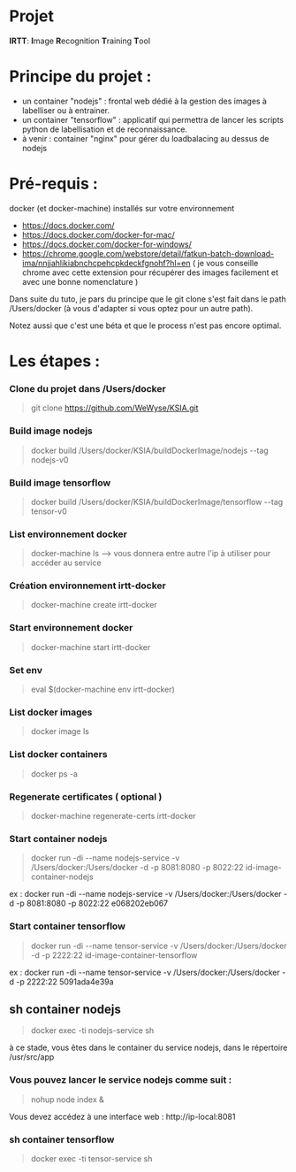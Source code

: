 # Projet

**IRTT**: **I**mage **R**ecognition **T**raining **T**ool

# Principe du projet : 

* un container "nodejs" : frontal web dédié à la gestion des images à labelliser ou à entrainer.
* un container "tensorflow" : applicatif qui permettra de lancer les scripts python de labellisation et de reconnaissance.
* à venir : container "nginx" pour gérer du loadbalacing au dessus de nodejs

# Pré-requis :

docker (et docker-machine) installés sur votre environnement
* https://docs.docker.com/
* https://docs.docker.com/docker-for-mac/
* https://docs.docker.com/docker-for-windows/
* https://chrome.google.com/webstore/detail/fatkun-batch-download-ima/nnjjahlikiabnchcpehcpkdeckfgnohf?hl=en
( je vous conseille chrome avec cette extension pour récupérer des images facilement et avec une bonne nomenclature )

Dans suite du tuto, je pars du principe que le git clone s'est fait dans le path /Users/docker
(à vous d'adapter si vous optez pour un autre path).

Notez aussi que c'est une béta et que le process n'est pas encore optimal.

# Les étapes : 

### Clone du projet dans /Users/docker
> git clone https://github.com/WeWyse/KSIA.git

### Build image nodejs
> docker build /Users/docker/KSIA/buildDockerImage/nodejs --tag nodejs-v0

### Build image tensorflow
> docker build /Users/docker/KSIA/buildDockerImage/tensorflow --tag tensor-v0

### List environnement docker
> docker-machine ls
--> vous donnera entre autre l'ip à utiliser pour accéder au service

### Création environnement irtt-docker
> docker-machine create irtt-docker

### Start environnement docker
> docker-machine start irtt-docker

### Set env
> eval $(docker-machine env irtt-docker)

### List docker images
> docker image ls

### List docker containers
> docker ps -a

### Regenerate certificates ( optional )
> docker-machine regenerate-certs irtt-docker

### Start container nodejs
> docker run -di --name nodejs-service -v /Users/docker:/Users/docker -d -p 8081:8080 -p 8022:22 id-image-container-nodejs

ex : docker run -di --name nodejs-service -v /Users/docker:/Users/docker -d -p 8081:8080 -p 8022:22 e068202eb067

### Start container tensorflow
> docker run -di --name tensor-service -v /Users/docker:/Users/docker -d -p 2222:22 id-image-container-tensorflow

ex : docker run -di --name tensor-service -v /Users/docker:/Users/docker -d -p 2222:22 5091ada4e39a 

## sh container nodejs
> docker exec -ti nodejs-service sh

à ce stade, vous êtes dans le container du service nodejs, dans le répertoire /usr/src/app

### Vous pouvez lancer le service nodejs comme suit : 
> nohup node index &

Vous devez accédez à une interface web : http://ip-local:8081 

### sh container tensorflow
> docker exec -ti tensor-service sh
